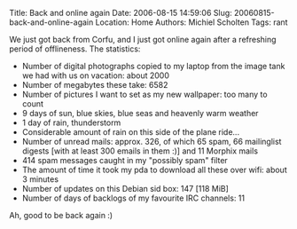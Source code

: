 Title: Back and online again
Date: 2006-08-15 14:59:06
Slug: 20060815-back-and-online-again
Location: Home
Authors: Michiel Scholten
Tags: rant

<p>We just got back from Corfu, and I just got online again after a refreshing period of offlineness. The statistics:</p>

<ul>
<li>Number of digital photographs copied to my laptop from the image tank we had with us on vacation: about 2000</li>
<li>Number of megabytes these take: 6582</li>
<li>Number of pictures I want to set as my new wallpaper: too many to count</li>
<li>9 days of sun, blue skies, blue seas and heavenly warm weather</li>
<li>1 day of rain, thunderstorm</li>
<li>Considerable amount of rain on this side of the plane ride...</li>
<li>Number of unread mails: approx. 326, of which 65 spam, 66 mailinglist digests [with at least 300 emails in them :)] and 11 Morphix mails</li>
<li>414 spam messages caught in my "possibly spam" filter</li>
<li>The amount of time it took my pda to download all these over wifi: about 3 minutes</li>
<li>Number of updates on this Debian sid box: 147 [118 MiB]</li>
<li>Number of days of backlogs of my favourite IRC channels: 11</li>
</ul>

<p>Ah, good to be back again :)</p>
